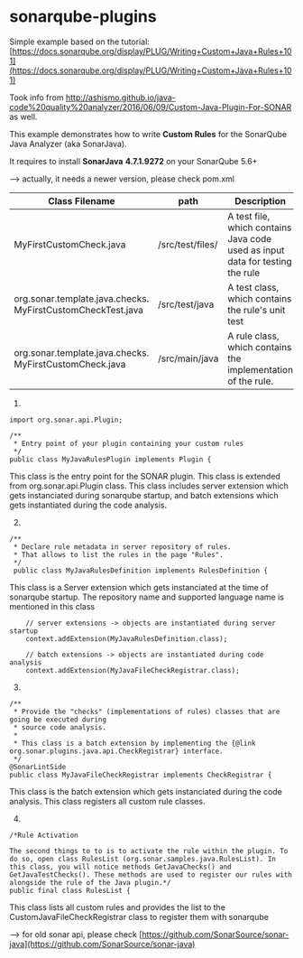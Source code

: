 # sonarqube-plugins

Simple example based on the tutorial: [https://docs.sonarqube.org/display/PLUG/Writing+Custom+Java+Rules+101](https://docs.sonarqube.org/display/PLUG/Writing+Custom+Java+Rules+101)

Took info from http://ashismo.github.io/java-code%20quality%20analyzer/2016/06/09/Custom-Java-Plugin-For-SONAR as well.

This example demonstrates how to write **Custom Rules** for the SonarQube Java Analyzer (aka SonarJava).

It requires to install **SonarJava** **4.7.1.9272** on your SonarQube 5.6+

--> actually, it needs a newer version, please check pom.xml


| Class Filename| path           | Description  |
| ------------- |-------------| -----|
| MyFirstCustomCheck.java| /src/test/files/|  A test file, which contains Java code used as input data for testing the rule |
| org.sonar.template.java.checks. MyFirstCustomCheckTest.java| /src/test/java |    A test class, which contains the rule's unit test |
| org.sonar.template.java.checks. MyFirstCustomCheck.java | /src/main/java|     A rule class, which contains the implementation of the rule. |



1.
```
import org.sonar.api.Plugin;

/**
 * Entry point of your plugin containing your custom rules
 */
public class MyJavaRulesPlugin implements Plugin {
```

This class is the entry point for the SONAR plugin. This class is extended from org.sonar.api.Plugin class. This class includes server extension which gets instanciated during sonarqube startup, and batch extensions which gets instantiated during the code analysis.


2.
```
/**
 * Declare rule metadata in server repository of rules.
 * That allows to list the rules in the page "Rules".
 */
 public class MyJavaRulesDefinition implements RulesDefinition {
```

This class is a Server extension which gets instanciated at the time of sonarqube startup. The repository name and supported language name is mentioned in this class

```
    // server extensions -> objects are instantiated during server startup
    context.addExtension(MyJavaRulesDefinition.class);

    // batch extensions -> objects are instantiated during code analysis
    context.addExtension(MyJavaFileCheckRegistrar.class);
```

3.
```
/**
 * Provide the "checks" (implementations of rules) classes that are going be executed during
 * source code analysis.
 *
 * This class is a batch extension by implementing the {@link org.sonar.plugins.java.api.CheckRegistrar} interface.
 */
@SonarLintSide
public class MyJavaFileCheckRegistrar implements CheckRegistrar {
```

This class is the batch extension which gets instanciated during the code analysis. This class registers all custom rule classes.


4.
```
/*Rule Activation

The second things to to is to activate the rule within the plugin. To do so, open class RulesList (org.sonar.samples.java.RulesList). In this class, you will notice methods GetJavaChecks() and GetJavaTestChecks(). These methods are used to register our rules with alongside the rule of the Java plugin.*/
public final class RulesList {
```

This class lists all custom rules and provides the list to the CustomJavaFileCheckRegistrar class to register them with sonarqube

--> for old sonar api, please check [https://github.com/SonarSource/sonar-java](https://github.com/SonarSource/sonar-java)



